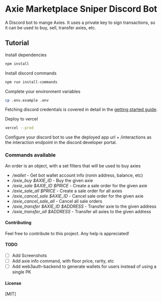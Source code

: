 # Axie Marketplace Sniper Discord Bot

A Discord bot to mange Axies. It uses a private key to sign transactions, so it can be used to buy, sell, transfer axies, etc.

## Tutorial

Install dependencies

```bash
npm install
```

Install discord commands

```bash
npm run install-commands

```

Complete your environment variables

```bash
cp .env.example .env
```

Fetching discord credentials is covered in detail in the [getting started guide](https://discord.com/developers/docs/getting-started).

Deploy to vercel

```bash
vercel --prod
```

Configure your discord bot to use the deployed app url + /interactions as the interaction endpoint in the discord developer portal.

### Commands available

An order is an object, with a set filters that will be used to buy axies

<!-- - */axie_info $AXIE_ID* - Get axie info -->
- */wallet* - Get bot wallet account info (ronin address, balance, etc)
- */axie_buy $AXIE_ID* - Buy the given axie
- */axie_sale $AXIE_ID $PRICE* - Create a sale order for the given axie
- */axie_sale_all $PRICE* - Create a sale order for all axies
- */axie_cancel_sale $AXIE_ID* - Cancel sale order for the given axie
- */axie_cancel_sale_all* - Cancel all sale orders
- */axie_transfer $AXIE_ID $ADDRESS* - Transfer axie to  the given address
- */axie_transfer_all $ADDRESS* - Transfer all axies to the given address

<!-- #### Screenshots

![/wallet](https://raw.githubusercontent.com/alexx855/axie-discord-bot/master/public/screenshots/wallet.png) | ![/axie_info](https://raw.githubusercontent.com/alexx855/axie-discord-bot/master/public/screenshots/axie_info.png)
--- | ---
![/axie_buy](https://raw.githubusercontent.com/alexx855/axie-discord-bot/master/public/screenshots/axie_buy.png) | ![/axie_sale](https://raw.githubusercontent.com/alexx855/axie-discord-bot/master/public/screenshots/axie_sale.png)
--- | ---
![axie_transfer](https://raw.githubusercontent.com/alexx855/axie-discord-bot/master/public/screenshots/Screenshot_Tx.png) | ![/axie_transfer](https://raw.githubusercontent.com/alexx855/axie-discord-bot/master/public/screenshots/Screenshot_TransferAll.png) -->

#### Contributing

Feel free to contribute to this project. Any help is appreciated!

#### TODO

- [ ] Add Screenshots
- [ ] Add axie info command, with floor price, rarity, etc
- [ ] Add web3auth-backend to generate wallets for users instead of using a single PK

#### License

[MIT]
